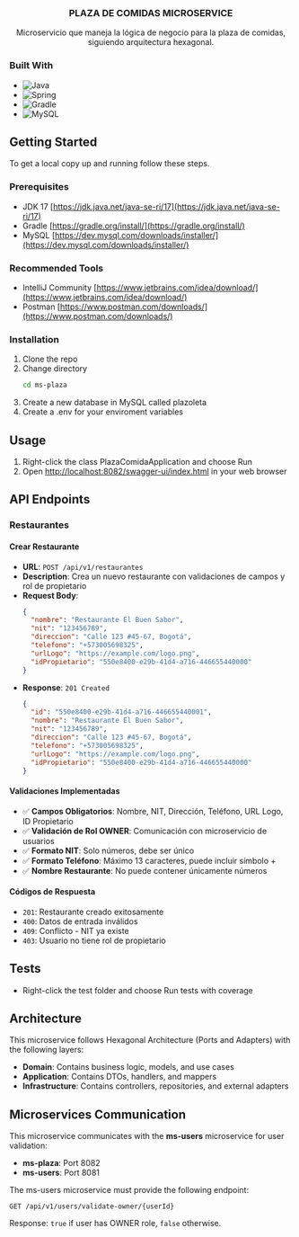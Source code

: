 <br />
<div align="center">
<h3 align="center">PLAZA DE COMIDAS MICROSERVICE</h3>
  <p align="center">
    Microservicio que maneja la lógica de negocio para la plaza de comidas, siguiendo arquitectura hexagonal.
  </p>
</div>

### Built With

* ![Java](https://img.shields.io/badge/java-%23ED8B00.svg?style=for-the-badge&logo=java&logoColor=white)
* ![Spring](https://img.shields.io/badge/Spring-6DB33F?style=for-the-badge&logo=spring&logoColor=white)
* ![Gradle](https://img.shields.io/badge/Gradle-02303A.svg?style=for-the-badge&logo=Gradle&logoColor=white)
* ![MySQL](https://img.shields.io/badge/MySQL-00000F?style=for-the-badge&logo=mysql&logoColor=white)


<!-- GETTING STARTED -->
## Getting Started

To get a local copy up and running follow these steps.

### Prerequisites

* JDK 17 [https://jdk.java.net/java-se-ri/17](https://jdk.java.net/java-se-ri/17)
* Gradle [https://gradle.org/install/](https://gradle.org/install/)
* MySQL [https://dev.mysql.com/downloads/installer/](https://dev.mysql.com/downloads/installer/)

### Recommended Tools
* IntelliJ Community [https://www.jetbrains.com/idea/download/](https://www.jetbrains.com/idea/download/)
* Postman [https://www.postman.com/downloads/](https://www.postman.com/downloads/)

### Installation

1. Clone the repo
2. Change directory
   ```sh
   cd ms-plaza
   ```
3. Create a new database in MySQL called plazoleta
4. Create a .env for your enviroment variables 

<!-- USAGE -->
## Usage

1. Right-click the class PlazaComidaApplication and choose Run
2. Open [http://localhost:8082/swagger-ui/index.html](http://localhost:8082/swagger-ui/index.html) in your web browser

## API Endpoints

### Restaurantes

#### Crear Restaurante
- **URL**: `POST /api/v1/restaurantes`
- **Description**: Crea un nuevo restaurante con validaciones de campos y rol de propietario
- **Request Body**:
  ```json
  {
    "nombre": "Restaurante El Buen Sabor",
    "nit": "123456789",
    "direccion": "Calle 123 #45-67, Bogotá",
    "telefono": "+573005698325",
    "urlLogo": "https://example.com/logo.png",
    "idPropietario": "550e8400-e29b-41d4-a716-446655440000"
  }
  ```
- **Response**: `201 Created`
  ```json
  {
    "id": "550e8400-e29b-41d4-a716-446655440001",
    "nombre": "Restaurante El Buen Sabor",
    "nit": "123456789",
    "direccion": "Calle 123 #45-67, Bogotá",
    "telefono": "+573005698325",
    "urlLogo": "https://example.com/logo.png",
    "idPropietario": "550e8400-e29b-41d4-a716-446655440000"
  }
  ```

#### Validaciones Implementadas
- ✅ **Campos Obligatorios**: Nombre, NIT, Dirección, Teléfono, URL Logo, ID Propietario
- ✅ **Validación de Rol OWNER**: Comunicación con microservicio de usuarios
- ✅ **Formato NIT**: Solo números, debe ser único
- ✅ **Formato Teléfono**: Máximo 13 caracteres, puede incluir símbolo +
- ✅ **Nombre Restaurante**: No puede contener únicamente números

#### Códigos de Respuesta
- `201`: Restaurante creado exitosamente
- `400`: Datos de entrada inválidos
- `409`: Conflicto - NIT ya existe
- `403`: Usuario no tiene rol de propietario

<!-- ROADMAP -->
## Tests

- Right-click the test folder and choose Run tests with coverage

## Architecture

This microservice follows Hexagonal Architecture (Ports and Adapters) with the following layers:

- **Domain**: Contains business logic, models, and use cases
- **Application**: Contains DTOs, handlers, and mappers
- **Infrastructure**: Contains controllers, repositories, and external adapters

## Microservices Communication

This microservice communicates with the **ms-users** microservice for user validation:

- **ms-plaza**: Port 8082
- **ms-users**: Port 8081

The ms-users microservice must provide the following endpoint:
```
GET /api/v1/users/validate-owner/{userId}
```

Response: `true` if user has OWNER role, `false` otherwise.


